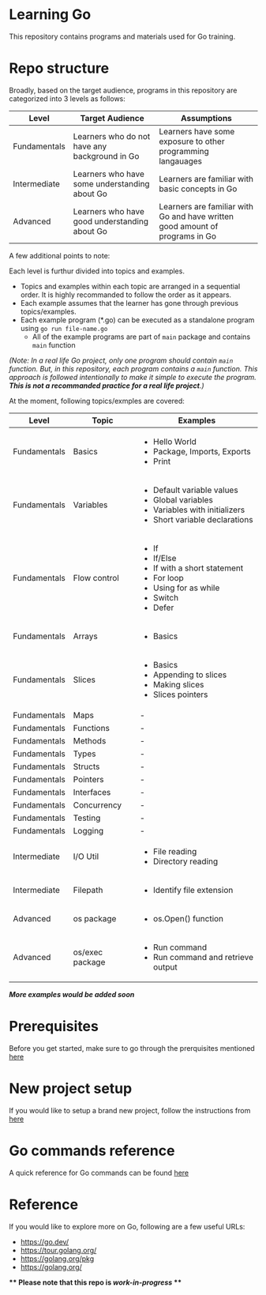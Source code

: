 # Learning Go

This repository contains programs and materials used for Go training.

# Repo structure
Broadly, based on the target audience, programs in this repository are categorized into 3 levels as follows:

| Level | Target Audience | Assumptions |
| ----- | --------------- | ---------- |
| Fundamentals | Learners who do not have any background in Go |Learners have some exposure to other programming langauages|
| Intermediate | Learners who have some understanding about Go |Learners are familiar with basic concepts in Go|
| Advanced | Learners who have good understanding about Go |Learners are familiar with Go and have written good amount of programs in Go|

A few additional points to note:

 Each level is furthur divided into topics and examples. 
- Topics and examples within each topic are arranged in a sequential order. It is highly recommanded to follow the order as it appears. 
- Each example assumes that the learner has gone through previous topics/examples. 
- Each example program (*.go) can be executed as a standalone program using `go run file-name.go`
    - All of the example programs are part of `main` package and contains `main` function

*(Note: In a real life Go project, only one program should contain `main` function. But, in this repository, each program contains a `main` function. This approach is followed intentionally to make it simple to execute the program. __This is not a recommanded practice for a real life project__.)*

At the moment, following topics/exmples are covered:

| Level | Topic | Examples |
| ----- | ----- | ------- |
| Fundamentals | Basics | <ul><li>Hello World</li><li>Package, Imports, Exports</li><li>Print</li></ul> |
| Fundamentals | Variables | <ul><li>Default variable values</li><li>Global variables</li><li>Variables with initializers</li><li>Short variable declarations</li></ul> |
| Fundamentals | Flow control | <ul><li>If</li><li>If/Else</li><li>If with a short statement</li><li>For loop</li><li>Using for as while</li><li>Switch</li><li>Defer</li></ul> |
| Fundamentals | Arrays | <ul><li>Basics</li></ul> |
| Fundamentals | Slices | <ul><li>Basics</li><li>Appending to slices</li><li>Making slices</li><li>Slices pointers</li></ul> |
| Fundamentals | Maps | - |
| Fundamentals | Functions | - |
| Fundamentals | Methods | - |
| Fundamentals | Types | - |
| Fundamentals | Structs | - |
| Fundamentals | Pointers | - |
| Fundamentals | Interfaces | - |
| Fundamentals | Concurrency | - |
| Fundamentals | Testing | - |
| Fundamentals | Logging | - |
| Intermediate | I/O Util | <ul><li>File reading</li><li>Directory reading</li></ul> |
| Intermediate | Filepath | <ul><li>Identify file extension</li></ul> |
| Advanced | os package | <ul><li>os.Open() function</li></ul> |
| Advanced | os/exec package | <ul><li>Run command</li><li>Run command and retrieve output</li></ul> |

*__More examples would be added soon__*

# Prerequisites
Before you get started, make sure to go through the prerquisites mentioned [here](https://github.com/bijeshos/learning-go/blob/master/prerequisites.md)


# New project setup
If you would like to setup a brand new project, follow the instructions from [here](https://github.com/bijeshos/learning-go/blob/master/new-project-setup.md)

# Go commands reference
A quick reference for Go commands can be found [here](https://github.com/bijeshos/learning-go/blob/master/go-commands-reference.md)

# Reference
If you would like to explore more on Go, following are a few useful URLs:
- https://go.dev/
- https://tour.golang.org/
- https://golang.org/pkg
- https://golang.org/


__** Please note that this repo is *work-in-progress* **__
